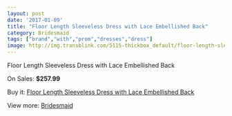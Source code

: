 ```yaml
---
layout: post
date: '2017-01-09'
title: "Floor Length Sleeveless Dress with Lace Embellished Back"
category: Bridesmaid
tags: ["brand","with","prom","dresses","dress"]
image: http://img.transblink.com/5115-thickbox_default/floor-length-sleeveless-dress-with-lace-embellished-back.jpg
---
```

Floor Length Sleeveless Dress with Lace Embellished Back

On Sales: **$257.99**
<a href="https://www.transblink.com/en/bridesmaid/1608-floor-length-sleeveless-dress-with-lace-embellished-back.html"><amp-img layout="responsive" width="600" height="600" src="//img.transblink.com/5115-thickbox_default/floor-length-sleeveless-dress-with-lace-embellished-back.jpg" alt="Floor Length Sleeveless Dress with Lace Embellished Back 0" /></a>
<a href="https://www.transblink.com/en/bridesmaid/1608-floor-length-sleeveless-dress-with-lace-embellished-back.html"><amp-img layout="responsive" width="600" height="600" src="//img.transblink.com/5119-thickbox_default/floor-length-sleeveless-dress-with-lace-embellished-back.jpg" alt="Floor Length Sleeveless Dress with Lace Embellished Back 1" /></a>
<a href="https://www.transblink.com/en/bridesmaid/1608-floor-length-sleeveless-dress-with-lace-embellished-back.html"><amp-img layout="responsive" width="600" height="600" src="//img.transblink.com/5118-thickbox_default/floor-length-sleeveless-dress-with-lace-embellished-back.jpg" alt="Floor Length Sleeveless Dress with Lace Embellished Back 2" /></a>
<a href="https://www.transblink.com/en/bridesmaid/1608-floor-length-sleeveless-dress-with-lace-embellished-back.html"><amp-img layout="responsive" width="600" height="600" src="//img.transblink.com/5117-thickbox_default/floor-length-sleeveless-dress-with-lace-embellished-back.jpg" alt="Floor Length Sleeveless Dress with Lace Embellished Back 3" /></a>
<a href="https://www.transblink.com/en/bridesmaid/1608-floor-length-sleeveless-dress-with-lace-embellished-back.html"><amp-img layout="responsive" width="600" height="600" src="//img.transblink.com/5116-thickbox_default/floor-length-sleeveless-dress-with-lace-embellished-back.jpg" alt="Floor Length Sleeveless Dress with Lace Embellished Back 4" /></a>

Buy it: [Floor Length Sleeveless Dress with Lace Embellished Back](https://www.transblink.com/en/bridesmaid/1608-floor-length-sleeveless-dress-with-lace-embellished-back.html "Floor Length Sleeveless Dress with Lace Embellished Back")

View more: [Bridesmaid](https://www.transblink.com/en/4-bridesmaid "Bridesmaid")